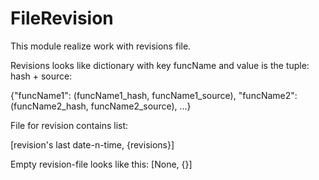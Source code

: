 FileRevision
============

This module realize work with revisions file.

Revisions looks like dictionary with key funcName and value is the tuple: hash + source:

   {"funcName1": (funcName1_hash, funcName1_source),
    "funcName2": (funcName2_hash, funcName2_source), ...}
    
File for revision contains list:

   [revision's last date-n-time, {revisions}]
   
Empty revision-file looks like this: [None, {}]
